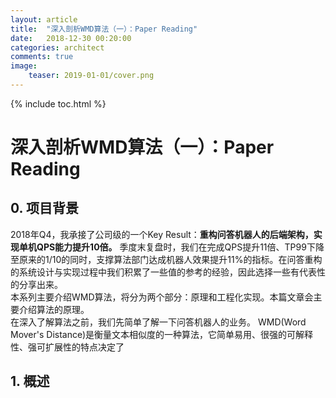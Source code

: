 ```yaml
---
layout: article
title:  "深入剖析WMD算法（一）：Paper Reading"
date:   2018-12-30 00:20:00
categories: architect
comments: true
image:
    teaser: 2019-01-01/cover.png
---
```


{% include toc.html %}

# 深入剖析WMD算法（一）：Paper Reading

## 0. 项目背景
2018年Q4，我承接了公司级的一个Key Result：**重构问答机器人的后端架构，实现单机QPS能力提升10倍。** 季度末复盘时，我们在完成QPS提升11倍、TP99下降至原来的1/10的同时，支撑算法部门达成机器人效果提升11%的指标。在问答重构的系统设计与实现过程中我们积累了一些值的参考的经验，因此选择一些有代表性的分享出来。  
本系列主要介绍WMD算法，将分为两个部分：原理和工程化实现。本篇文章会主要介绍算法的原理。  
在深入了解算法之前，我们先简单了解一下问答机器人的业务。
[](2019-01-01/问答机器人业务图.png)
WMD(Word Mover's Distance)是衡量文本相似度的一种算法，它简单易用、很强的可解释性、强可扩展性的特点决定了


## 1. 概述
